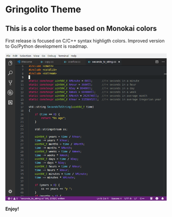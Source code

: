 # Gringolito Theme
## This is a color theme based on Monokai colors

First release is focused on C/C++ syntax highligth colors. Improved version to Go/Python development is roadmap.

![Preview](https://github.com/gringolito/vscode-gringolito-theme/blob/master/GringolitoTheme.png)

**Enjoy!**